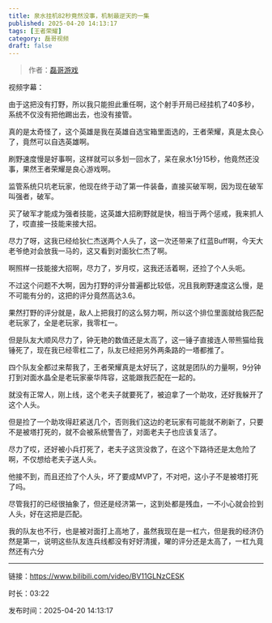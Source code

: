 ```yaml
---
title: 泉水挂机82秒竟然没事，机制最逆天的一集
published: 2025-04-20 14:13:17
tags: [王者荣耀]
category: 磊哥视频
draft: false
---
```



> 作者：[磊哥游戏](https://space.bilibili.com/268941858?spm_id_from=333.788.upinfo.head.click)

视频字幕：

由于这把没有打野，所以我只能担此重任啊，这个射手开局已经挂机了40多秒，系统不仅没有把他踢出去，也没有接管。

真的是太奇怪了，这个英雄是我在英雄自选宝箱里面选的，王者荣耀，真是太良心了，竟然可以自选英雄啊。

刷野速度慢是好事啊，这样就可以多划一回水了，呆在泉水1分15秒，他竟然还没事，果然王者荣耀是良心游戏啊。

监管系统只坑老玩家，他现在终于动了第一件装备，直接买破军啊，因为现在破军叫强者，破军。

买了破军才能成为强者技能，这英雄大招刷野就是快，相当于两个惩戒，我来抓人了，哎直接一技能来接大招。

尽力了呀，这我已经给狄仁杰送两个人头了，这一次还带来了红蓝Buff啊，今天大老爷绝对会放我一马的，这又看到对面狄仁杰了啊。

啊照样一技能接大招啊，尽力了，岁月哎，这我还活着啊，还捡了个人头呃。

不过这个问题不大啊，因为打野的评分普遍都比较低，况且我刷野速度这么慢，是不可能有分的，这把的评分竟然高达3.6。

果然打野的评分就是，敌人上把我打的这么努力啊，所以这个排位里面就给我匹配老玩家了，全是老玩家，我零杠一。

但是队友大顺风尽力了，钟无艳的数值还是太高了，这一锤子直接连人带熊猫给我锤死了，现在我已经零杠二了，队友已经把另外两条路的一塔都推了。

四个队友全都过来帮我了，王者荣耀真是太好玩了，这就是团队的力量啊，9分钟打到对面水晶全是老玩家豪华阵容，这能跟我匹配在一起的。

就没有正常人，刚上线，这个老夫子就要死了，被迫拿了一个助攻，还好我躲开了这个人头。

但是捡了一个助攻得赶紧送几个，否则我们这边的老玩家有可能就不刷新了，只要不是被塔打死的，就不会被系统警告了，对面老夫子也应该复活了。

尽力了哎，还好被小兵打死了，老夫子这货没救了，在这个下路待还是太危险了啊，不仅想给老夫子送人头。

他接不到，而且还捡了个人头，坏了要成MVP了，不对吧，这小子不是被塔打死了吗。

尽管我打的已经很抽象了，但还是经济第一，这到处都是残血，一不小心就会捡到人头，好在这把是匹配。

我的队友也不行，也是被对面打上高地了，虽然我现在是一杠六，但是我的经济仍然是第一，说明这些队友连兵线都没有好好清援，曜的评分还是太高了，一杠九竟然还有六分

---

链接：https://www.bilibili.com/video/BV11GLNzCESK

时长：03:22

发布时间：2025-04-20 14:13:17
